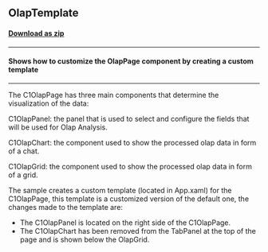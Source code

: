 ## OlapTemplate
#### [Download as zip](https://downgit.github.io/#/home?url=https://github.com/GrapeCity/ComponentOne-WPF-Samples/tree/master/\NET_4.5.2\C1.WPF.Olap\CS\OlapTemplate\OlapTemplate)
____
#### Shows how to customize the OlapPage component by creating a custom template
____

The C1OlapPage has three main components that determine the visualization of
the data:

C1OlapPanel: the panel that is used to select and configure the fields that
will be used for Olap Analysis.

C1OlapChart: the component used to show the processed olap data in form of a
chat.

C1OlapGrid: the component used to show the processed olap data in form of a
grid.

The sample creates a custom template (located in App.xaml) for the C1OlapPage,
this template is a customized version of the default one, the changes made to
the template are:

* The C1OlapPanel is located on the right side of the C1OlapPage.
* The C1OlapChart has been removed from the TabPanel at the top of the page and
  is shown below the OlapGrid.
